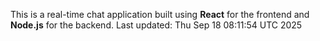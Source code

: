 This is a real-time chat application built using **React** for the frontend and **Node.js** for the backend.
Last updated: Thu Sep 18 08:11:54 UTC 2025
